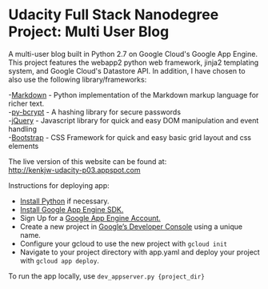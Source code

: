 # Udacity Full Stack Nanodegree Project: Multi User Blog

A multi-user blog built in Python 2.7 on Google Cloud's Google App Engine. This project features the webapp2 python web framework, jinja2 templating system, and Google Cloud's Datastore API. In addition, I have chosen to also use the following library/frameworks:

-[Markdown](https://pypi.python.org/pypi/Markdown) - Python implementation of the Markdown markup language for richer text.  
-[py-bcrypt](https://pypi.python.org/pypi/py-bcrypt/0.4) - A hashing library for secure passwords  
-[jQuery](http://www.jquery.com) - Javascript library for quick and easy DOM manipulation and event handling  
-[Bootstrap](http://getbootstrap.com/) - CSS Framework for quick and easy basic grid layout and css elements

The live version of this website can be found at:  
http://kenkjw-udacity-p03.appspot.com


Instructions for deploying app: 
* [Install Python](https://www.python.org/downloads/) if necessary. 
* [Install Google App Engine SDK.](https://cloud.google.com/appengine/downloads#Google_App_Engine_SDK_for_Python)
* Sign Up for a [Google App Engine Account.](https://console.cloud.google.com/appengine/)
* Create a new project in [Google’s Developer Console](https://console.cloud.google.com/) using a unique name.
* Configure your gcloud to use the new project with `gcloud init`
* Navigate to your project directory with app.yaml and deploy your project with `gcloud app deploy`.

To run the app locally, use `dev_appserver.py {project_dir}`